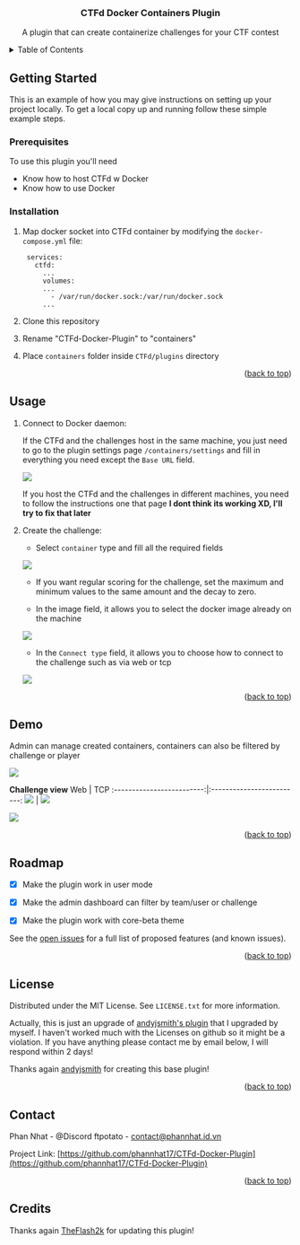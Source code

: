 <!-- Improved compatibility of back to top link: See: https://github.com/othneildrew/Best-README-Template/pull/73 -->
<a name="readme-top"></a>
<!--
*** Thanks for checking out the Best-README-Template. If you have a suggestion
*** that would make this better, please fork the repo and create a pull request
*** or simply open an issue with the tag "enhancement".
*** Don't forget to give the project a star!
*** Thanks again! Now go create something AMAZING! :D
-->



<!-- PROJECT SHIELDS -->
<!--
*** I'm using markdown "reference style" links for readability.
*** Reference links are enclosed in brackets [ ] instead of parentheses ( ).
*** See the bottom of this document for the declaration of the reference variables
*** for contributors-url, forks-url, etc. This is an optional, concise syntax you may use.
*** https://www.markdownguide.org/basic-syntax/#reference-style-links
-->

<!-- PROJECT LOGO -->
<br />
<div align="center">

  <h3 align="center">CTFd Docker Containers Plugin</h3>
  <p align="center">
    A plugin that can create containerize challenges for your CTF contest 
    <br />
  </p>
</div>



<!-- TABLE OF CONTENTS -->
<details>
  <summary>Table of Contents</summary>
  <ol>
    <li>
      <a href="#getting-started">Getting Started</a>
      <ul>
        <li><a href="#prerequisites">Prerequisites</a></li>
        <li><a href="#installation">Installation</a></li>
      </ul>
    </li>
    <li><a href="#usage">Usage</a></li>
    <li><a href="#demo">Demo</a></li>
    <li><a href="#roadmap">Roadmap</a></li>
    <li><a href="#license">License</a></li>
    <li><a href="#contact">Contact</a></li>
  </ol>
</details>


<!-- GETTING STARTED -->
## Getting Started

This is an example of how you may give instructions on setting up your project locally.
To get a local copy up and running follow these simple example steps.

### Prerequisites

To use this plugin you'll need  

- Know how to host CTFd w Docker
- Know how to use Docker

### Installation


1. Map docker socket into CTFd container by modifying the `docker-compose.yml` file:
   ```docker
    services:
      ctfd:
        ...
        volumes:
        ...
          - /var/run/docker.sock:/var/run/docker.sock
        ...
   ```
2. Clone this repository

3. Rename "CTFd-Docker-Plugin" to "containers"

4. Place `containers` folder inside `CTFd/plugins` directory

<p align="right">(<a href="#readme-top">back to top</a>)</p>


<!-- USAGE EXAMPLES -->
## Usage

1. Connect to Docker daemon:

    If the CTFd and the challenges host in the same machine, you just need to go to the plugin settings page `/containers/settings` and fill in everything you need except the `Base URL` field.  

    ![](./image-readme/1.png)

    If you host the CTFd and the challenges in different machines, you need to follow the instructions one that page **I dont think its working XD, I'll try to fix that later**

2. Create the challenge:
    - Select `container` type and fill all the required fields

    ![](./image-readme/2.png)

    - If you want regular scoring for the challenge, set the maximum and minimum values to the same amount and the decay to zero.

    - In the image field, it allows you to select the docker image already on the machine

    ![](./image-readme/3.png)

    - In the `Connect type` field, it allows you to choose how to connect to the challenge such as via web or tcp

    ![](./image-readme/4.png)

<p align="right">(<a href="#readme-top">back to top</a>)</p>

## Demo

Admin can manage created containers, containers can also be filtered by challenge or player

![](./image-readme/manage.png)

**Challenge view**
Web             |  TCP
:-------------------------:|:-------------------------:
![](./image-readme/http.png) |  ![](./image-readme/tcp.png)

![](./image-readme/demo.gif)


<p align="right">(<a href="#readme-top">back to top</a>)</p>

<!-- ROADMAP -->
## Roadmap

- [x] Make the plugin work in user mode
- [x] Make the admin dashboard can filter by team/user or challenge
- [x] Make the plugin work with core-beta theme


See the [open issues](https://github.com/othneildrew/Best-README-Template/issues) for a full list of proposed features (and known issues).

<p align="right">(<a href="#readme-top">back to top</a>)</p>


<!-- LICENSE -->
## License

Distributed under the MIT License. See `LICENSE.txt` for more information.

Actually, this is just an upgrade of [andyjsmith's plugin](https://github.com/andyjsmith/CTFd-Docker-Plugin) that I upgraded by myself. I haven't worked much with the Licenses on github so it might be a violation. If you have anything please contact me by email below, I will respond within 2 days!

Thanks again [andyjsmith](https://github.com/andyjsmith) for creating this base plugin!

<p align="right">(<a href="#readme-top">back to top</a>)</p>


<!-- CONTACT -->
## Contact

Phan Nhat - @Discord ftpotato - contact@phannhat.id.vn

Project Link: [https://github.com/phannhat17/CTFd-Docker-Plugin](https://github.com/phannhat17/CTFd-Docker-Plugin)

<p align="right">(<a href="#readme-top">back to top</a>)</p>


## Credits
Thanks again [TheFlash2k](https://github.com/TheFlash2k) for updating this plugin!
